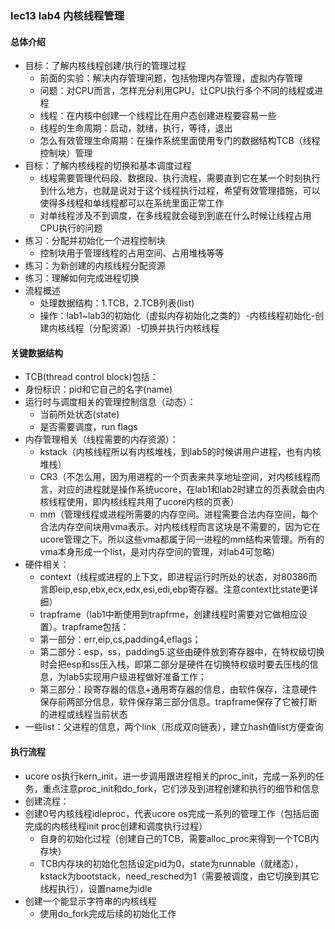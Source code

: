 ### lec13 lab4 内核线程管理

#### 总体介绍
- 目标：了解内核线程创建/执行的管理过程
	- 前面的实验：解决内存管理问题，包括物理内存管理，虚拟内存管理
	- 问题：对CPU而言，怎样充分利用CPU，让CPU执行多个不同的线程或进程
	- 线程：在内核中创建一个线程比在用户态创建进程要容易一些
	- 线程的生命周期：启动，就绪，执行，等待，退出
	- 怎么有效管理生命周期：在操作系统里面使用专门的数据结构TCB（线程控制块）管理
- 目标：了解内核线程的切换和基本调度过程
	- 线程需要管理代码段、数据段、执行流程，需要直到它在某一个时刻执行到什么地方，也就是说对于这个线程执行过程，希望有效管理措施，可以使得多线程和单线程都可以在系统里面正常工作
	- 对单线程涉及不到调度，在多线程就会碰到到底在什么时候让线程占用CPU执行的问题
- 练习：分配并初始化一个进程控制块
	- 控制块用于管理线程的占用空间、占用堆栈等等
- 练习：为新创建的内核线程分配资源
- 练习：理解如何完成进程切换
- 流程概述
	- 处理数据结构：1.TCB，2.TCB列表(list)
	- 操作：lab1~lab3的初始化（虚拟内存初始化之类的）-内核线程初始化-创建内核线程（分配资源）-切换并执行内核线程

#### 关键数据结构
- TCB(thread control block)包括：
- 身份标识：pid和它自己的名字(name)
- 运行时与调度相关的管理控制信息（动态）：
	- 当前所处状态(state)
	- 是否需要调度，run flags
- 内存管理相关（线程需要的内存资源）：
	- kstack（内核线程所以有内核堆栈，到lab5的时候讲用户进程，也有内核堆栈）
	- CR3（不怎么用，因为用进程的一个页表来共享地址空间，对内核线程而言，对应的进程就是操作系统ucore，在lab1和lab2时建立的页表就会由内核线程使用，即内核线程共用了ucore内核的页表）
	- mm（管理线程或进程所需要的内存空间。进程需要合法内存空间，每个合法内存空间块用vma表示。对内核线程而言这块是不需要的，因为它在ucore管理之下。所以这些vma都属于同一进程的mm结构来管理。所有的vma本身形成一个list，是对内存空间的管理，对lab4可忽略）
- 硬件相关：
	- context（线程或进程的上下文，即进程运行时所处的状态，对80386而言即eip,esp,ebx,ecx,edx,esi,edi,ebp寄存器。注意context比state更详细）
	- trapframe（lab1中断使用到trapfrme，创建线程时需要对它做相应设置）。trapframe包括：
	- 第一部分：err,eip,cs,padding4,eflags；
	- 第二部分：esp，ss，padding5.这些由硬件放到寄存器中，在特权级切换时会把esp和ss压入栈，即第二部分是硬件在切换特权级时要去压栈的信息，为lab5实现用户级进程做好准备工作；
	- 第三部分：段寄存器的信息+通用寄存器的信息，由软件保存，注意硬件保存前两部分信息，软件保存第三部分信息。trapframe保存了它被打断的进程或线程当前状态
- 一些list：父进程的信息，两个link（形成双向链表），建立hash值list方便查询

#### 执行流程
- ucore os执行kern_init，进一步调用跟进程相关的proc_init，完成一系列的任务，重点注意proc_init和do_fork，它们涉及到进程创建和执行的细节和信息
- 创建流程：
- 创建0号内核线程idleproc，代表ucore os完成一系列的管理工作（包括后面完成的内核线程init proc创建和调度执行过程）
	- 自身的初始化过程（创建自己的TCB，需要alloc_proc来得到一个TCB内存块）
	- TCB内存块的初始化包括设定pid为0，state为runnable（就绪态），kstack为bootstack，need_resched为1（需要被调度，由它切换到其它线程执行），设置name为idle
- 创建一个能显示字符串的内核线程
	- 使用do_fork完成后续的初始化工作






